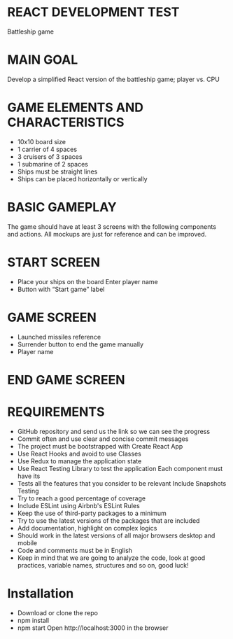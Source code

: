 # REACT DEVELOPMENT TEST
Battleship game

# MAIN GOAL
Develop a simplified React version of the battleship game; player vs. CPU

# GAME ELEMENTS AND CHARACTERISTICS
* 10x10 board size
* 1 carrier of 4 spaces
* 3 cruisers of 3 spaces
* 1 submarine of 2 spaces
* Ships must be straight lines
* Ships can be placed horizontally or vertically

# BASIC GAMEPLAY
The game should have at least 3 screens with the following components and actions. All mockups are just for reference and can be improved.

# START SCREEN
* Place your ships on the board Enter player name
* Button with “Start game” label
                                             
# GAME SCREEN
* Launched missiles reference
* Surrender button to end the game manually
* Player name

# END GAME SCREEN

# REQUIREMENTS
* GitHub repository and send us the link so we can see the progress
* Commit often and use clear and concise commit messages 
* The project must be bootstrapped with Create React App
* Use React Hooks and avoid to use Classes
* Use Redux to manage the application state
* Use React Testing Library to test the application Each component must have its
* Tests all the features that you consider to be relevant Include Snapshots Testing
* Try to reach a good percentage of coverage
* Include ESLint using Airbnb's ESLint Rules
* Keep the use of third-party packages to a minimum
* Try to use the latest versions of the packages that are included
* Add documentation, highlight on complex logics
* Should work in the latest versions of all major browsers desktop and mobile
* Code and comments must be in English
* Keep in mind that we are going to analyze the code, look at good practices, variable names, structures and so on, good luck!
                              
# Installation
* Download or clone the repo
* npm install
* npm start
Open http://localhost:3000 in the browser
